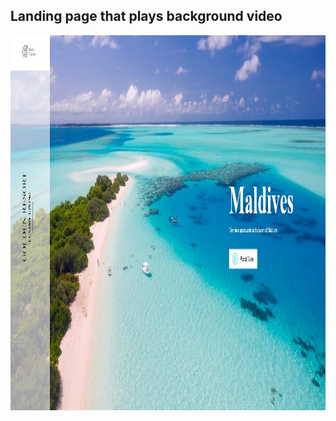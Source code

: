 ## Landing page that plays background video

<img align="left" width="1000" height="600" src="images/finished.jpg">